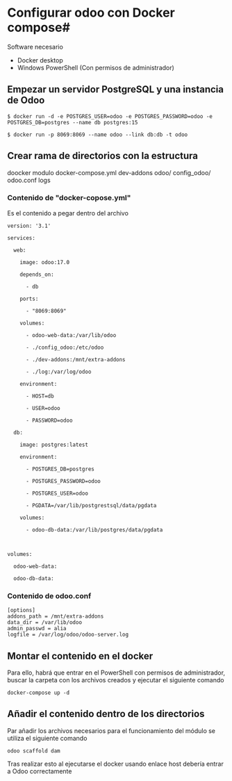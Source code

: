 # Configurar odoo con Docker compose#

Software necesario
- Docker desktop
- Windows PowerShell (Con permisos de administrador)
## Empezar un servidor PostgreSQL y una instancia de Odoo
```
$ docker run -d -e POSTGRES_USER=odoo -e POSTGRES_PASSWORD=odoo -e POSTGRES_DB=postgres --name db postgres:15

```
```
$ docker run -p 8069:8069 --name odoo --link db:db -t odoo

```
## Crear rama de directorios con la estructura

doocker modulo
	docker-compose.yml
	dev-addons
	odoo/
		config_odoo/
			odoo.conf
	logs	
### Contenido de "docker-copose.yml"
Es el contenido a pegar dentro del archivo
```
version: '3.1'

services:

  web:

    image: odoo:17.0

    depends_on:

      - db

    ports:

      - "8069:8069"

    volumes:

      - odoo-web-data:/var/lib/odoo

      - ./config_odoo:/etc/odoo

      - ./dev-addons:/mnt/extra-addons

      - ./log:/var/log/odoo

    environment:

      - HOST=db

      - USER=odoo

      - PASSWORD=odoo

  db:

    image: postgres:latest

    environment:

      - POSTGRES_DB=postgres

      - POSTGRES_PASSWORD=odoo

      - POSTGRES_USER=odoo

      - PGDATA=/var/lib/postgrestsql/data/pgdata

    volumes:

      - odoo-db-data:/var/lib/postgres/data/pgdata

  

volumes:

  odoo-web-data:

  odoo-db-data:
```

### Contenido de odoo.conf
```
[options]
addons_path = /mnt/extra-addons
data_dir = /var/lib/odoo
admin_passwd = alia
logfile = /var/log/odoo/odoo-server.log
```
## Montar el contenido en el docker

Para ello, habrá que entrar en el PowerShell con permisos de administrador, buscar la carpeta con los archivos creados y ejecutar el siguiente comando
```
docker-compose up -d
```

## Añadir el contenido dentro de los directorios

Par añadir los archivos necesarios para el funcionamiento del módulo se utiliza el siguiente comando
```
odoo scaffold dam
```


Tras realizar esto al ejecutarse el docker usando enlace host debería entrar a Odoo correctamente
